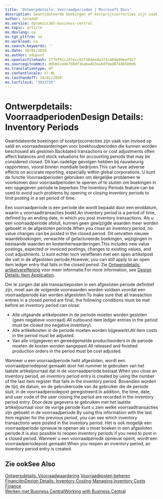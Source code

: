 ```yaml
---
title: 'Ontwerpdetails: Voorraadperioden | Microsoft Docs'
description: Geantidateerde boekingen of kostprijscorrecties zijn vaak van invloed op saldi en voorraadwaarderingen voor boekhoudperioden die kunnen worden beschouwd als gesloten. Dit kan nadelige gevolgen hebben bij nauwkeurig rapporteren, vooral binnen mondiale bedrijven. U kunt de functie Voorraadperioden gebruiken om dergelijke problemen te voorkomen door voorraadperioden te openen of te sluiten om boekingen in een opgegeven periode te beperken.
author: SorenGP
ms.service: dynamics365-business-central
ms.topic: article
ms.devlang: na
ms.tgt_pltfrm: na
ms.workload: na
ms.search.keywords: ''
ms.date: 10/01/2020
ms.author: edupont
ms.openlocfilehash: 2f7ef91c2d7ecc01f38deeda371c409e80eafd27
ms.sourcegitcommit: ddbb5cede750df1baba4b3eab8fbed6744b5b9d6
ms.translationtype: HT
ms.contentlocale: nl-NL
ms.lasthandoff: 10/01/2020
ms.locfileid: "3913735"
---
```

# <a name="design-details-inventory-periods"></a><span data-ttu-id="3f3f9-105">Ontwerpdetails: Voorraadperioden</span><span class="sxs-lookup"><span data-stu-id="3f3f9-105">Design Details: Inventory Periods</span></span>
<span data-ttu-id="3f3f9-106">Geantidateerde boekingen of kostprijscorrecties zijn vaak van invloed op saldi en voorraadwaarderingen voor boekhoudperioden die kunnen worden beschouwd als gesloten.</span><span class="sxs-lookup"><span data-stu-id="3f3f9-106">Backdated transactions or cost adjustments often affect balances and stock valuations for accounting periods that may be considered closed.</span></span> <span data-ttu-id="3f3f9-107">Dit kan nadelige gevolgen hebben bij nauwkeurig rapporteren, vooral binnen mondiale bedrijven.</span><span class="sxs-lookup"><span data-stu-id="3f3f9-107">This can have adverse effects on accurate reporting, especially within global corporations.</span></span> <span data-ttu-id="3f3f9-108">U kunt de functie Voorraadperioden gebruiken om dergelijke problemen te voorkomen door voorraadperioden te openen of te sluiten om boekingen in een opgegeven periode te beperken.</span><span class="sxs-lookup"><span data-stu-id="3f3f9-108">The Inventory Periods feature can be used to avoid such problems by opening or closing inventory periods to limit posting in a set period of time.</span></span>  

 <span data-ttu-id="3f3f9-109">Een voorraadperiode is een periode die wordt bepaald door een einddatum, waarin u voorraadtransacties boekt.</span><span class="sxs-lookup"><span data-stu-id="3f3f9-109">An inventory period is a period of time, defined by an ending date, in which you post inventory transactions.</span></span> <span data-ttu-id="3f3f9-110">Als u een voorraadperiode afsluit, kunnen geen gewijzigde waarden meer worden geboekt in de afgesloten periode.</span><span class="sxs-lookup"><span data-stu-id="3f3f9-110">When you close an inventory period, no value changes can be posted in the closed period.</span></span> <span data-ttu-id="3f3f9-111">Dit omvatten nieuwe waardeboekingen, verwachte of gefactureerde boekingen, wijzigingen in bestaande waarden en kostenherwaarderingen.</span><span class="sxs-lookup"><span data-stu-id="3f3f9-111">This includes new value postings, expected or invoiced postings, changes to existing values, and cost adjustments.</span></span> <span data-ttu-id="3f3f9-112">U kunt echter toch vereffenen met een open artikelpost die valt in de afgesloten periode.</span><span class="sxs-lookup"><span data-stu-id="3f3f9-112">However, you can still apply to an open item ledger entry that falls in the closed period.</span></span> <span data-ttu-id="3f3f9-113">Zie [Ontwerpdetails: artikelvereffening](design-details-item-application.md) voor meer informatie.</span><span class="sxs-lookup"><span data-stu-id="3f3f9-113">For more information, see [Design Details: Item Application](design-details-item-application.md).</span></span>  

 <span data-ttu-id="3f3f9-114">Om te zorgen dat alle transactieposten in een afgesloten periode definitief zijn, moet aan de volgende voorwaarden worden voldaan voordat een voorraadperiode kan worden afgesloten:</span><span class="sxs-lookup"><span data-stu-id="3f3f9-114">To make sure that all transaction entries in a closed period are final, the following conditions must be met before an inventory period can close:</span></span>  

-   <span data-ttu-id="3f3f9-115">Alle uitgaande artikelposten in de periode moeten worden gesloten (geen negatieve voorraad).</span><span class="sxs-lookup"><span data-stu-id="3f3f9-115">All outbound item ledger entries in the period must be closed (no negative inventory).</span></span>  
-   <span data-ttu-id="3f3f9-116">Alle artikelkosten in de periode moeten worden bijgewerkt.</span><span class="sxs-lookup"><span data-stu-id="3f3f9-116">All item costs in the period must be adjusted.</span></span>  
-   <span data-ttu-id="3f3f9-117">Van alle vrijgegeven en gereedgemelde productieorders in de periode moeten de kosten worden aangepast.</span><span class="sxs-lookup"><span data-stu-id="3f3f9-117">All released and finished production orders in the period must be cost adjusted.</span></span>  

 <span data-ttu-id="3f3f9-118">Wanneer u een voorraadperiode hebt afgesloten, wordt een voorraadperiodepost gemaakt door het nummer te gebruiken van het laatste artikeljournaal dat in de voorraadperiode bestaat.</span><span class="sxs-lookup"><span data-stu-id="3f3f9-118">When you close an inventory period, an inventory period entry is created by using the number of the last item register that falls in the inventory period.</span></span> <span data-ttu-id="3f3f9-119">Bovendien worden de tijd, de datum, en de gebruikercode van de gebruiker die de periode sluit, in de voorraadperiodepost geregistreerd.</span><span class="sxs-lookup"><span data-stu-id="3f3f9-119">In addition, the time, date, and user code of the user closing the period are recorded in the inventory period entry.</span></span> <span data-ttu-id="3f3f9-120">Door deze gegevens te gebruiken met het laatste artikeljournaal voor de vorige periode kunt u zien welke voorraadtransacties zijn geboekt in de voorraadperiode.</span><span class="sxs-lookup"><span data-stu-id="3f3f9-120">By using this information with the last item register for the previous period, you can see which inventory transactions were posted in the inventory period.</span></span> <span data-ttu-id="3f3f9-121">Het is ook mogelijk een voorraadperiode opnieuw te openen als u moet boeken in een afgesloten periode.</span><span class="sxs-lookup"><span data-stu-id="3f3f9-121">It is also possible to reopen inventory periods if you need to post in a closed period.</span></span> <span data-ttu-id="3f3f9-122">Wanneer u een voorraadperiode opnieuw opent, wordt een voorraadperiodepost gemaakt.</span><span class="sxs-lookup"><span data-stu-id="3f3f9-122">When you reopen an inventory period, an inventory period entry is created.</span></span>  

## <a name="see-also"></a><span data-ttu-id="3f3f9-123">Zie ook</span><span class="sxs-lookup"><span data-stu-id="3f3f9-123">See Also</span></span>  
 <span data-ttu-id="3f3f9-124">[Ontwerpdetails: Voorraadwaardering](design-details-inventory-costing.md) [Voorraadkosten beheren](finance-manage-inventory-costs.md) [Financiën](finance.md)</span><span class="sxs-lookup"><span data-stu-id="3f3f9-124">[Design Details: Inventory Costing](design-details-inventory-costing.md) [Managing Inventory Costs](finance-manage-inventory-costs.md) [Finance](finance.md)</span></span>  
 [<span data-ttu-id="3f3f9-125">Werken met Business Central</span><span class="sxs-lookup"><span data-stu-id="3f3f9-125">Working with Business Central</span></span>](ui-work-product.md)
